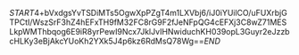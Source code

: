 $START$4+bVxdgsYvTSDiMTs5OgwXpPZgT4m1LXVbj6/iJ0iYUilCO/uFUXrbjGTPCtI/WszSrF3hZ4hEFxTH9fM32FC8rG9F2fJeNFpQG4cEFXj3C8wZ71MESLkpWMThbqog6E9iR8yrPewI9Ncx7JklJvIHNwiduchKH039opL3Guyr2eJzzbcHLKy3eBjAkcYUoKh2YXk5J4p6kz6RdMsQ78Wg==$END$